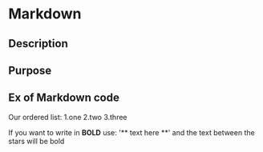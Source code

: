# Markdown

## Description



## Purpose



## Ex of Markdown code
Our ordered list:
1.one
2.two
3.three

If you want to write in **BOLD** use:
'** text here **' and the text between the stars will be bold

